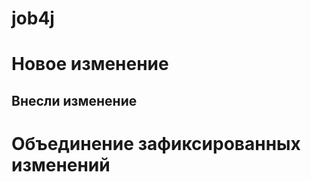 # job4j
Новое изменение
==================
Внесли изменение
----------------
Объединение зафиксированных изменений
=====================================